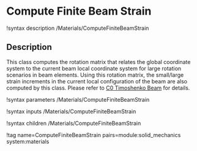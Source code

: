 # Compute Finite Beam Strain

!syntax description /Materials/ComputeFiniteBeamStrain

## Description

This class computes the rotation matrix that relates the global coordinate system to the current beam local coordinate system for large rotation scenarios in beam elements. Using this rotation matrix, the small/large strain increments in the current local configuration of the beam are also computed by this class. Please refer to [C0 Timoshenko Beam](/C0TimoshenkoBeam.md) for details. 

!syntax parameters /Materials/ComputeFiniteBeamStrain

!syntax inputs /Materials/ComputeFiniteBeamStrain

!syntax children /Materials/ComputeFiniteBeamStrain

!tag name=ComputeFiniteBeamStrain pairs=module:solid_mechanics system:materials
